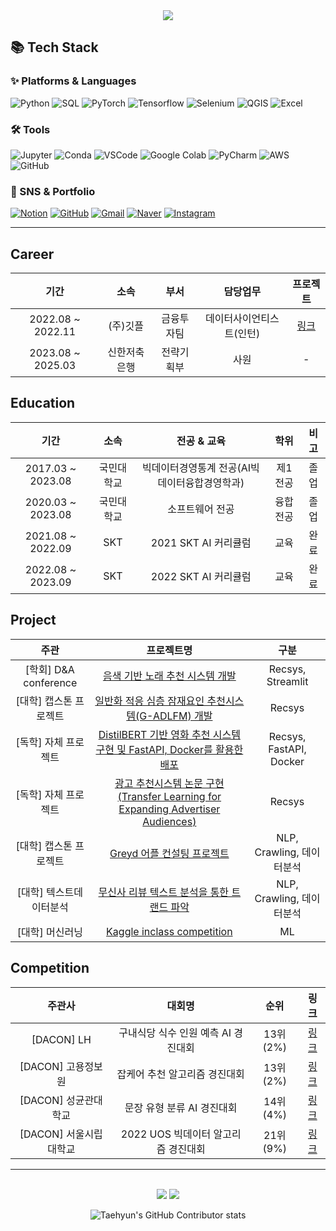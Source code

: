 <!--
**shjang2020/shjang2020** is a ✨ _special_ ✨ repository because its `README.md` (this file) appears on your GitHub profile.

Here are some ideas to get you started:

- 🔭 I’m currently working on ...
- 🌱 I’m currently learning ...
- 👯 I’m looking to collaborate on ...
- 🤔 I’m looking for help with ...
- 💬 Ask me about ...
- 📫 How to reach me: ...
- 😄 Pronouns: ...
- ⚡ Fun fact: ...
-->
<div align=center>
	<img src="https://capsule-render.vercel.app/api?type=waving&color=auto&height=200&section=header&text=SeongHyeon%20Github!&fontSize=80" />	
</div>

## 📚 Tech Stack

### ✨ Platforms & Languages

![Python](https://img.shields.io/badge/Python-orange?style=flat&logo=Python&logoColor=white)
![SQL](https://img.shields.io/badge/SQL-1572B6?style=flat&logo=MYSQL&logoColor=white)
![PyTorch](https://img.shields.io/badge/Pytorch-F80000?style=flat&logo=Pytorch&logoColor=white)
![Tensorflow](https://img.shields.io/badge/Tensorflow-0769AD?style=flat&logo=Tensorflow&logoColor=white)
![Selenium](https://img.shields.io/badge/Selenium-4479A1?style=flat&logo=Selenium&logoColor=white)
![QGIS](https://img.shields.io/badge/QGIS-F7DF1E?style=flat&logo=QGIS&logoColor=white)
![Excel](https://img.shields.io/badge/Excel-43B02A?style=flat&logo=Microsoft%20Excel&logoColor=white)

### 🛠 Tools

![Jupyter](https://img.shields.io/badge/Jupyter-E34F26?style=flat&logo=Jupyter&logoColor=white)
![Conda](https://img.shields.io/badge/Conda-E34F26?style=flat&logo=Anaconda&logoColor=white)
![VSCode](https://img.shields.io/badge/Visual%20Studio%20Code-007ACC?style=flat&logo=VisualStudioCode&logoColor=white)
![Google Colab](https://img.shields.io/badge/Google%20colab-6DB33F?style=flat&logo=Google%20colab&logoColor=white)
![PyCharm](https://img.shields.io/badge/PyCharm-003545?style=flat&logo=PyCharm&logoColor=white)
![AWS](https://img.shields.io/badge/AWS-232F3E?style=flat&logo=AmazonAWS&logoColor=white)
![GitHub](https://img.shields.io/badge/GitHub-181717?style=flat&logo=GitHub&logoColor=white)

### 🎨 SNS & Portfolio

[![Notion](https://img.shields.io/badge/Notion-FF9800?style=flat&logo=Notion&logoColor=white)](https://www.notion.so/SeongHyun-655d731fb5b24495a36b47bd1cab5ee1)
[![GitHub](https://img.shields.io/badge/Github-181717?style=flat&logo=Blogger&logoColor=white)](https://github.com/shjang2020)
[![Gmail](https://img.shields.io/badge/Mail-green?style=flat&logo=Gmail&logoColor=white)](mailto:wkdtjdgus2142@gmail.com)
[![Naver](https://img.shields.io/badge/Mail-43B02A?style=flat&logo=Naver&logoColor=white)](mailto:jjang2142@naver.com)
[![Instagram](https://img.shields.io/badge/Instagram-pink?style=flat&logo=Instagram&logoColor=white)](https://www.instagram.com/seong_82/)

---
## Career
|기간|소속|부서|담당업무|프로젝트|
|:---:|:---:|:---:|:---:|:---:|
|2022.08 ~ 2022.11|(주)깃플|금융투자팀|데이터사이언티스트(인턴)|[링크](https://github.com/shjang2020/Gitple_project)|
|2023.08 ~ 2025.03|신한저축은행|전략기획부|사원|-|

## Education
|기간|소속|전공 & 교육|학위|비고|
|:---:|:---:|:---:|:---:|:---:|
|2017.03 ~ 2023.08|국민대학교|빅데이터경영통계 전공(AI빅데이터융합경영학과)|제1전공|졸업|
|2020.03 ~ 2023.08|국민대학교|소프트웨어 전공|융합전공|졸업|
|2021.08 ~ 2022.09|SKT|2021 SKT AI 커리큘럼|교육|완료|
|2022.08 ~ 2023.09|SKT|2022 SKT AI 커리큘럼|교육|완료|

## Project
|주관|프로젝트명|구분|
|:---:|:---:|:---:|
|[학회] D&A conference|[음색 기반 노래 추천 시스템 개발](./I_See_Your_Next_Song)|Recsys, Streamlit|
|[대학] 캡스톤 프로젝트|[일반화 적응 심층 잠재요인 추천시스템(G-ADLFM) 개발](./KMU_Capstone/tree/main/2022_Recommendation%20System)|Recsys|
|[독학] 자체 프로젝트|[DistilBERT 기반 영화 추천 시스템 구현 및 FastAPI, Docker를 활용한 배포](./Recommendation/tree/main/Project/FastAPI%20and%20Docker%20practice)|Recsys, FastAPI, Docker|
|[독학] 자체 프로젝트|[광고 추천시스템 논문 구현(Transfer Learning for Expanding Advertiser Audiences)](./Recommendation/tree/main/Paper/Finding%20Users%20Who%20Act%20Alike_Transfer%20Learning%20for%20Expanding%20Advertiser%20Audiences)|Recsys|
|[대학] 캡스톤 프로젝트|[Greyd 어플 컨설팅 프로젝트](./KMU_Capstone/tree/main/2022_Recommendation%20System)|NLP, Crawling, 데이터분석|
|[대학] 텍스트데이터분석|[무신사 리뷰 텍스트 분석을 통한 트랜드 파악](./KMU_Project/tree/main/텍스트데이터분석%20프로젝트)|NLP, Crawling, 데이터분석|
|[대학] 머신러닝|[Kaggle inclass competition](./KMU_Project/tree/main/머신러닝%20컴페티션)|ML|

## Competition
|주관사|대회명|순위|링크|
|:---:|:---:|:---:|:---:|
|[DACON] LH|구내식당 식수 인원 예측 AI 경진대회|13위(2%)|[링크](./Competition/tree/main/Dacon/구내식당%20식수%20인원%20예측%20AI%20경진대회)|
|[DACON] 고용정보원|잡케어 추천 알고리즘 경진대회|13위(2%)|[링크](./Competition/tree/main/Dacon/잡케어%20추천%20알고리즘%20경진대회)|
|[DACON] 성균관대학교|문장 유형 분류 AI 경진대회|14위(4%)|[링크](./Competition/tree/main/Dacon/문장%20유형%20분류%20AI%20경진대회)|
|[DACON] 서울시립대학교|2022 UOS 빅데이터 알고리즘 경진대회|21위(9%)|[링크](./Competition/tree/main/Dacon/UOS%20빅데이터%20알고리즘%20경진대회)|


---

<div align=center>
	<br>
<img src="https://github-readme-stats.vercel.app/api/top-langs/?username=shjang2020&layout=compact">
<img src="https://github-readme-stats.vercel.app/api?username=shjang2020&show_icons=true">

![Taehyun's GitHub Contributor stats](https://github-contributor-stats.vercel.app/api?username=shjang2020)
</div>
